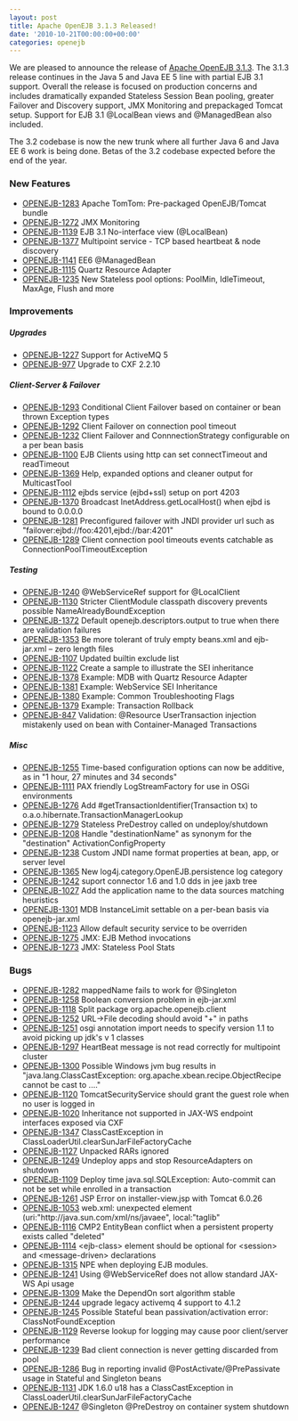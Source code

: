 ```yaml
---
layout: post
title: Apache OpenEJB 3.1.3 Released!
date: '2010-10-21T00:00:00+00:00'
categories: openejb
---
```

<p>
We are pleased to announce the release of <a href="http://openejb.apache.org/apache-openejb-313.html">Apache OpenEJB 3.1.3</a>.  The 3.1.3 release continues in the Java 5 and Java EE 5 line with partial EJB 3.1 support.  Overall the release is focused on production concerns and includes dramatically expanded Stateless Session Bean pooling, greater Failover and Discovery support, JMX Monitoring and prepackaged Tomcat setup.  Support for EJB 3.1 @LocalBean views and @ManagedBean also included.
</p><p>
The 3.2 codebase is now the new trunk where all further Java 6 and Java EE 6 work is being done.  Betas of the 3.2 codebase expected before the end of the year.
</p>
<h3><a name="ApacheOpenEJB3.1.3-NewFeatures"></a>New Features</h3> 
 
<ul> 
	<li><a href="https://issues.apache.org/jira/browse/OPENEJB-1283" class="external-link" rel="nofollow">OPENEJB-1283</a> Apache TomTom: Pre-packaged OpenEJB/Tomcat bundle</li> 
	<li><a href="https://issues.apache.org/jira/browse/OPENEJB-1272" class="external-link" rel="nofollow">OPENEJB-1272</a> JMX Monitoring</li> 
	<li><a href="https://issues.apache.org/jira/browse/OPENEJB-1139" class="external-link" rel="nofollow">OPENEJB-1139</a> EJB 3.1 No-interface view (@LocalBean)</li> 
	<li><a href="https://issues.apache.org/jira/browse/OPENEJB-1377" class="external-link" rel="nofollow">OPENEJB-1377</a> Multipoint service - TCP based heartbeat &amp; node discovery</li> 
	<li><a href="https://issues.apache.org/jira/browse/OPENEJB-1141" class="external-link" rel="nofollow">OPENEJB-1141</a> EE6 @ManagedBean</li> 
	<li><a href="https://issues.apache.org/jira/browse/OPENEJB-1115" class="external-link" rel="nofollow">OPENEJB-1115</a> Quartz Resource Adapter</li> 
	<li><a href="https://issues.apache.org/jira/browse/OPENEJB-1235" class="external-link" rel="nofollow">OPENEJB-1235</a> New Stateless pool options: PoolMin, IdleTimeout, MaxAge, Flush and more</li> 
</ul> 
 
 
<h3><a name="ApacheOpenEJB3.1.3-Improvements"></a>Improvements</h3> 
 
<h5><a name="ApacheOpenEJB3.1.3-Upgrades"></a>Upgrades</h5> 
<ul> 
	<li><a href="https://issues.apache.org/jira/browse/OPENEJB-1227" class="external-link" rel="nofollow">OPENEJB-1227</a> Support for ActiveMQ 5</li> 
	<li><a href="https://issues.apache.org/jira/browse/OPENEJB-977" class="external-link" rel="nofollow">OPENEJB-977</a>  Upgrade to CXF 2.2.10</li> 
</ul> 
 
 
<h5><a name="ApacheOpenEJB3.1.3-ClientServer%26Failover"></a>Client-Server &amp; Failover</h5> 
<ul> 
	<li><a href="https://issues.apache.org/jira/browse/OPENEJB-1293" class="external-link" rel="nofollow">OPENEJB-1293</a> Conditional Client Failover based on container or bean thrown Exception types</li> 
	<li><a href="https://issues.apache.org/jira/browse/OPENEJB-1292" class="external-link" rel="nofollow">OPENEJB-1292</a> Client Failover on connection pool timeout</li> 
	<li><a href="https://issues.apache.org/jira/browse/OPENEJB-1232" class="external-link" rel="nofollow">OPENEJB-1232</a> Client Failover and ConnnectionStrategy configurable on a per bean basis</li> 
	<li><a href="https://issues.apache.org/jira/browse/OPENEJB-1100" class="external-link" rel="nofollow">OPENEJB-1100</a> EJB Clients using http can set connectTimeout and readTimeout</li> 
	<li><a href="https://issues.apache.org/jira/browse/OPENEJB-1369" class="external-link" rel="nofollow">OPENEJB-1369</a> Help, expanded options and cleaner output for MulticastTool</li> 
	<li><a href="https://issues.apache.org/jira/browse/OPENEJB-1112" class="external-link" rel="nofollow">OPENEJB-1112</a> ejbds service (ejbd+ssl) setup on port 4203</li> 
	<li><a href="https://issues.apache.org/jira/browse/OPENEJB-1370" class="external-link" rel="nofollow">OPENEJB-1370</a> Broadcast InetAddress.getLocalHost() when ejbd is bound to 0.0.0.0</li> 
	<li><a href="https://issues.apache.org/jira/browse/OPENEJB-1281" class="external-link" rel="nofollow">OPENEJB-1281</a> Preconfigured failover with JNDI provider url such as "failover:ejbd://foo:4201,ejbd://bar:4201"</li> 
	<li><a href="https://issues.apache.org/jira/browse/OPENEJB-1289" class="external-link" rel="nofollow">OPENEJB-1289</a> Client connection pool timeouts events catchable as ConnectionPoolTimeoutException</li> 
</ul> 
 
 
<h5><a name="ApacheOpenEJB3.1.3-Testing"></a>Testing</h5> 
<ul> 
	<li><a href="https://issues.apache.org/jira/browse/OPENEJB-1240" class="external-link" rel="nofollow">OPENEJB-1240</a> @WebServiceRef support for @LocalClient</li> 
	<li><a href="https://issues.apache.org/jira/browse/OPENEJB-1130" class="external-link" rel="nofollow">OPENEJB-1130</a> Stricter ClientModule classpath discovery prevents possible NameAlreadyBoundException</li> 
	<li><a href="https://issues.apache.org/jira/browse/OPENEJB-1372" class="external-link" rel="nofollow">OPENEJB-1372</a> Default openejb.descriptors.output to true when there are validation failures</li> 
	<li><a href="https://issues.apache.org/jira/browse/OPENEJB-1353" class="external-link" rel="nofollow">OPENEJB-1353</a> Be more tolerant of truly empty beans.xml and ejb-jar.xml &#8211; zero length files</li> 
	<li><a href="https://issues.apache.org/jira/browse/OPENEJB-1107" class="external-link" rel="nofollow">OPENEJB-1107</a> Updated builtin exclude list</li> 
	<li><a href="https://issues.apache.org/jira/browse/OPENEJB-1122" class="external-link" rel="nofollow">OPENEJB-1122</a> Create a sample to illustrate the SEI inheritance</li> 
	<li><a href="https://issues.apache.org/jira/browse/OPENEJB-1378" class="external-link" rel="nofollow">OPENEJB-1378</a> Example: MDB with Quartz Resource Adapter</li> 
	<li><a href="https://issues.apache.org/jira/browse/OPENEJB-1381" class="external-link" rel="nofollow">OPENEJB-1381</a> Example: WebService SEI Inheritance</li> 
	<li><a href="https://issues.apache.org/jira/browse/OPENEJB-1380" class="external-link" rel="nofollow">OPENEJB-1380</a> Example: Common Troubleshooting Flags</li> 
	<li><a href="https://issues.apache.org/jira/browse/OPENEJB-1379" class="external-link" rel="nofollow">OPENEJB-1379</a> Example: Transaction Rollback</li> 
	<li><a href="https://issues.apache.org/jira/browse/OPENEJB-847" class="external-link" rel="nofollow">OPENEJB-847</a> Validation: @Resource UserTransaction injection mistakenly used on bean with Container-Managed Transactions</li> 
</ul> 
 
 
<h5><a name="ApacheOpenEJB3.1.3-Misc"></a>Misc</h5> 
<ul> 
	<li><a href="https://issues.apache.org/jira/browse/OPENEJB-1255" class="external-link" rel="nofollow">OPENEJB-1255</a> Time-based configuration options can now be additive, as in "1 hour, 27 minutes and 34 seconds"</li> 
	<li><a href="https://issues.apache.org/jira/browse/OPENEJB-1111" class="external-link" rel="nofollow">OPENEJB-1111</a> PAX friendly LogStreamFactory for use in OSGi environments</li> 
	<li><a href="https://issues.apache.org/jira/browse/OPENEJB-1276" class="external-link" rel="nofollow">OPENEJB-1276</a> Add #getTransactionIdentifier(Transaction tx) to o.a.o.hibernate.TransactionManagerLookup</li> 
	<li><a href="https://issues.apache.org/jira/browse/OPENEJB-1279" class="external-link" rel="nofollow">OPENEJB-1279</a> Stateless PreDestroy called on undeploy/shutdown</li> 
	<li><a href="https://issues.apache.org/jira/browse/OPENEJB-1208" class="external-link" rel="nofollow">OPENEJB-1208</a> Handle "destinationName" as synonym for the "destination" ActivationConfigProperty</li> 
	<li><a href="https://issues.apache.org/jira/browse/OPENEJB-1238" class="external-link" rel="nofollow">OPENEJB-1238</a> Custom JNDI name format properties at bean, app, or server level</li> 
	<li><a href="https://issues.apache.org/jira/browse/OPENEJB-1365" class="external-link" rel="nofollow">OPENEJB-1365</a> New log4j.category.OpenEJB.persistence log category</li> 
	<li><a href="https://issues.apache.org/jira/browse/OPENEJB-1242" class="external-link" rel="nofollow">OPENEJB-1242</a> suport connector 1.6 and 1.0 dds in jee jaxb tree</li> 
	<li><a href="https://issues.apache.org/jira/browse/OPENEJB-1027" class="external-link" rel="nofollow">OPENEJB-1027</a> Add the application name to the data sources matching heuristics</li> 
	<li><a href="https://issues.apache.org/jira/browse/OPENEJB-1301" class="external-link" rel="nofollow">OPENEJB-1301</a> MDB InstanceLimit settable on a per-bean basis via openejb-jar.xml</li> 
	<li><a href="https://issues.apache.org/jira/browse/OPENEJB-1123" class="external-link" rel="nofollow">OPENEJB-1123</a> Allow default security service to be overriden</li> 
	<li><a href="https://issues.apache.org/jira/browse/OPENEJB-1275" class="external-link" rel="nofollow">OPENEJB-1275</a> JMX: EJB Method invocations</li> 
	<li><a href="https://issues.apache.org/jira/browse/OPENEJB-1273" class="external-link" rel="nofollow">OPENEJB-1273</a> JMX: Stateless Pool Stats</li> 
</ul> 
 
 
<h3><a name="ApacheOpenEJB3.1.3-Bugs"></a>Bugs</h3> 
 
<ul> 
	<li><a href="https://issues.apache.org/jira/browse/OPENEJB-1282" class="external-link" rel="nofollow">OPENEJB-1282</a> mappedName fails to work for @Singleton</li> 
	<li><a href="https://issues.apache.org/jira/browse/OPENEJB-1258" class="external-link" rel="nofollow">OPENEJB-1258</a> Boolean conversion problem in ejb-jar.xml</li> 
	<li><a href="https://issues.apache.org/jira/browse/OPENEJB-1118" class="external-link" rel="nofollow">OPENEJB-1118</a> Split package org.apache.openejb.client</li> 
	<li><a href="https://issues.apache.org/jira/browse/OPENEJB-1252" class="external-link" rel="nofollow">OPENEJB-1252</a> URL-&gt;File decoding should avoid "+" in paths</li> 
	<li><a href="https://issues.apache.org/jira/browse/OPENEJB-1251" class="external-link" rel="nofollow">OPENEJB-1251</a> osgi annotation import needs to specify version 1.1 to avoid picking up jdk's v 1 classes</li> 
	<li><a href="https://issues.apache.org/jira/browse/OPENEJB-1297" class="external-link" rel="nofollow">OPENEJB-1297</a> HeartBeat message is not read correctly for multipoint cluster</li> 
	<li><a href="https://issues.apache.org/jira/browse/OPENEJB-1300" class="external-link" rel="nofollow">OPENEJB-1300</a> Possible Windows jvm bug results in "java.lang.ClassCastException: org.apache.xbean.recipe.ObjectRecipe cannot be cast to ...."</li> 
	<li><a href="https://issues.apache.org/jira/browse/OPENEJB-1120" class="external-link" rel="nofollow">OPENEJB-1120</a> TomcatSecurityService should grant the guest role when no user is logged in</li> 
	<li><a href="https://issues.apache.org/jira/browse/OPENEJB-1020" class="external-link" rel="nofollow">OPENEJB-1020</a> Inheritance not supported in JAX-WS endpoint interfaces exposed via CXF</li> 
	<li><a href="https://issues.apache.org/jira/browse/OPENEJB-1347" class="external-link" rel="nofollow">OPENEJB-1347</a> ClassCastException in ClassLoaderUtil.clearSunJarFileFactoryCache</li> 
	<li><a href="https://issues.apache.org/jira/browse/OPENEJB-1127" class="external-link" rel="nofollow">OPENEJB-1127</a> Unpacked RARs ignored</li> 
	<li><a href="https://issues.apache.org/jira/browse/OPENEJB-1249" class="external-link" rel="nofollow">OPENEJB-1249</a> Undeploy apps and stop ResourceAdapters on shutdown</li> 
	<li><a href="https://issues.apache.org/jira/browse/OPENEJB-1109" class="external-link" rel="nofollow">OPENEJB-1109</a> Deploy time java.sql.SQLException: Auto-commit can not be set while enrolled in a transaction</li> 
	<li><a href="https://issues.apache.org/jira/browse/OPENEJB-1261" class="external-link" rel="nofollow">OPENEJB-1261</a> JSP Error on installer-view.jsp with Tomcat 6.0.26</li> 
	<li><a href="https://issues.apache.org/jira/browse/OPENEJB-1053" class="external-link" rel="nofollow">OPENEJB-1053</a> web.xml: unexpected element (uri:"http://java.sun.com/xml/ns/javaee", local:"taglib"</li> 
	<li><a href="https://issues.apache.org/jira/browse/OPENEJB-1116" class="external-link" rel="nofollow">OPENEJB-1116</a> CMP2 EntityBean conflict when a persistent property exists called "deleted"</li> 
	<li><a href="https://issues.apache.org/jira/browse/OPENEJB-1114" class="external-link" rel="nofollow">OPENEJB-1114</a> &lt;ejb-class&gt; element should be optional for &lt;session&gt; and &lt;message-driven&gt; declarations</li> 
	<li><a href="https://issues.apache.org/jira/browse/OPENEJB-1315" class="external-link" rel="nofollow">OPENEJB-1315</a> NPE when deploying EJB modules.</li> 
	<li><a href="https://issues.apache.org/jira/browse/OPENEJB-1241" class="external-link" rel="nofollow">OPENEJB-1241</a> Using @WebServiceRef does not allow standard JAX-WS Api usage</li> 
	<li><a href="https://issues.apache.org/jira/browse/OPENEJB-1309" class="external-link" rel="nofollow">OPENEJB-1309</a> Make the DependOn sort algorithm stable</li> 
	<li><a href="https://issues.apache.org/jira/browse/OPENEJB-1244" class="external-link" rel="nofollow">OPENEJB-1244</a> upgrade legacy activemq 4 support to 4.1.2</li> 
	<li><a href="https://issues.apache.org/jira/browse/OPENEJB-1245" class="external-link" rel="nofollow">OPENEJB-1245</a> Possible Stateful bean passivation/activation error: ClassNotFoundException</li> 
	<li><a href="https://issues.apache.org/jira/browse/OPENEJB-1129" class="external-link" rel="nofollow">OPENEJB-1129</a> Reverse lookup for logging may cause poor client/server performance</li> 
	<li><a href="https://issues.apache.org/jira/browse/OPENEJB-1239" class="external-link" rel="nofollow">OPENEJB-1239</a> Bad client connection is never getting discarded from pool</li> 
	<li><a href="https://issues.apache.org/jira/browse/OPENEJB-1286" class="external-link" rel="nofollow">OPENEJB-1286</a> Bug in reporting invalid @PostActivate/@PrePassivate usage in Stateful and Singleton beans</li> 
	<li><a href="https://issues.apache.org/jira/browse/OPENEJB-1131" class="external-link" rel="nofollow">OPENEJB-1131</a> JDK 1.6.0 u18 has a ClassCastException in ClassLoaderUtil.clearSunJarFileFactoryCache</li> 
	<li><a href="https://issues.apache.org/jira/browse/OPENEJB-1247" class="external-link" rel="nofollow">OPENEJB-1247</a> @Singleton @PreDestroy on container system shutdown</li> 
</ul> 
        </div> 
